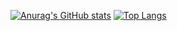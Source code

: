 [![Anurag's GitHub stats](https://github-readme-stats.vercel.app/api?username=yijoo-1&show_icons=true&theme=gruvbox)](https://github.com/yijoo-1/yijoo-1.git)
[![Top Langs](https://github-readme-stats.vercel.app/api/top-langs/?username=yijoo-1&layout=compact)](https://github.com/yijoo-1/yijoo-1.git)